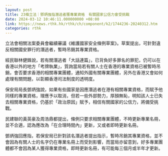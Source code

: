 ```yaml
---
layout: post
title: 23條立法｜鄧炳強指潛逃者獲專業資格　有關國家公信力會受挑戰
date: 2024-03-12 10:46:11.000000000 +08:00
link: https://news.rthk.hk/rthk/ch/component/k2/1744236-20240312.htm
categories: rthk
---
```


立法會相關法案委員會繼續審議《維護國家安全條例草案》。草案提出，可針對違反相關國安罪行的潛逃者，暫時吊銷其專業資格。

經民聯林健鋒說，若有關潛逃者「大話連篇」，已背負好多罪名的罪犯，仍可以在香港以外的地方「考牌執業」，質詢當局若有關人士在香港的專業資格已被暫時吊銷，會否要求香港的相關專業團體，通知外國有關專業團體，另外在香港又會如何處理有關問題，以彰顯香港司法制度的透明度。

保安局局長鄧炳強說，如果有些國家是因應潛逃者在港有相關專業資格，而賦予他同樣的專業資格，理應予以取消，但若一些外部勢力，厚顏無恥，明知該人士已失去相關專業資格，仍基於「政治原因」賦予，相信有關國家的公信力，將備受挑戰。

民建聯的黃英豪及周浩鼎都提出，條例只要求相關專業團體，不時更新專業名冊，並不合適，認為應改為「在合理時間內」更新，又或者即時更新名冊。

鄧炳強回應指，若保安局已針對該名潛逃者提出指示，暫時吊銷其專業資格，並不會因為有關人士的名字仍在專業名冊上而受到影響，而當局亦留意到，好多專業團體都不會因為某人獲得專業資格，即時更新名冊，有可能每三個月或半年才更新。
